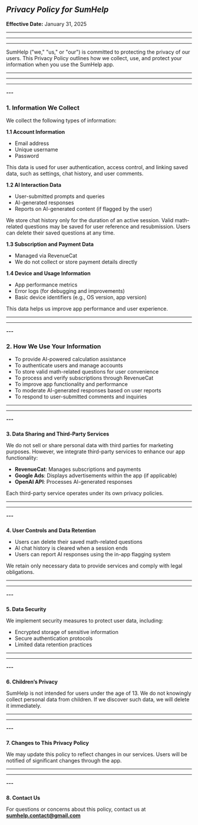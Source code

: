 ## **_Privacy Policy for SumHelp_**

**Effective Date:** January 31, 2025

---

---

---

SumHelp ("we," "us," or "our") is committed to protecting the privacy of our users. This Privacy Policy outlines how we collect, use, and protect your information when you use the SumHelp app.

---

---

---

**_---_**

### **1\. Information We Collect**

We collect the following types of information:

**1.1 Account Information**

-   Email address
-   Unique username
-   Password

This data is used for user authentication, access control, and linking saved data, such as settings, chat history, and user comments.

**1.2 AI Interaction Data**

-   User-submitted prompts and queries
-   AI-generated responses
-   Reports on AI-generated content (if flagged by the user)

We store chat history only for the duration of an active session. Valid math-related questions may be saved for user reference and resubmission. Users can delete their saved questions at any time.

**1.3 Subscription and Payment Data**

-   Managed via RevenueCat
-   We do not collect or store payment details directly

**1.4 Device and Usage Information**

-   App performance metrics
-   Error logs (for debugging and improvements)
-   Basic device identifiers (e.g., OS version, app version)

This data helps us improve app performance and user experience.

---

---

**_---_**

### **2\. How We Use Your Information**

-   To provide AI-powered calculation assistance
-   To authenticate users and manage accounts
-   To store valid math-related questions for user convenience
-   To process and verify subscriptions through RevenueCat
-   To improve app functionality and performance
-   To moderate AI-generated responses based on user reports
-   To respond to user-submitted comments and inquiries

---

---

**_---_**

###

**3\. Data Sharing and Third-Party Services**

We do not sell or share personal data with third parties for marketing purposes. However, we integrate third-party services to enhance our app functionality:

-   **RevenueCat**: Manages subscriptions and payments
-   **Google Ads**: Displays advertisements within the app (if applicable)
-   **OpenAI API**: Processes AI-generated responses

Each third-party service operates under its own privacy policies.

---

---

**_---_**

###

**4\. User Controls and Data Retention**

-   Users can delete their saved math-related questions
-   AI chat history is cleared when a session ends
-   Users can report AI responses using the in-app flagging system

We retain only necessary data to provide services and comply with legal obligations.

---

---

**_---_**

###

**5\. Data Security**

We implement security measures to protect user data, including:

-   Encrypted storage of sensitive information
-   Secure authentication protocols
-   Limited data retention practices

---

---

**_---_**

###

**6\. Children’s Privacy**

SumHelp is not intended for users under the age of 13. We do not knowingly collect personal data from children. If we discover such data, we will delete it immediately.

---

---

**_---_**

###

**7\. Changes to This Privacy Policy**

We may update this policy to reflect changes in our services. Users will be notified of significant changes through the app.

---

---

**_---_**

###

**8\. Contact Us**

For questions or concerns about this policy, contact us at **<sumhelp.contact@gmail.com>**
